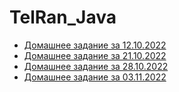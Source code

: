 # TelRan_Java
- [Домашнее задание за 12.10.2022](https://github.com/SmirnovAlex0891/TelRan_Java/hw_03_11_2022)
- [Домашнее задание за 21.10.2022]()
- [Домашнее задание за 28.10.2022]()
- [Домашнее задание за 03.11.2022]()
